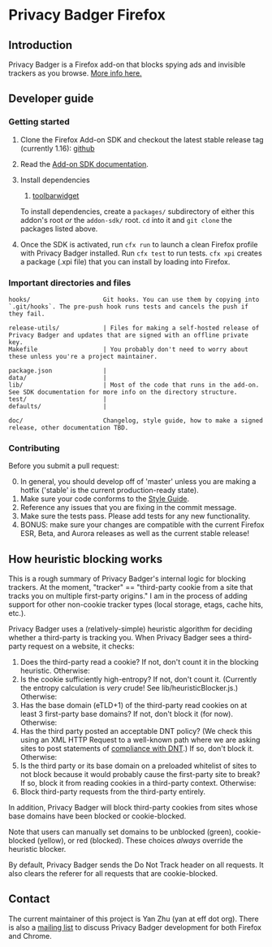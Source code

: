 # Privacy Badger Firefox

## Introduction

Privacy Badger is a Firefox add-on that blocks spying ads and invisible trackers as you browse. [More info here.](https://www.eff.org/privacybadger)

## Developer guide

### Getting started

1.  Clone the Firefox Add-on SDK and checkout the latest stable release tag (currently 1.16): [github](https://github.com/mozilla/addon-sdk)
2.  Read the [Add-on SDK documentation](https://developer.mozilla.org/en-US/Add-ons/SDK/Tutorials/Installation).
3.  Install dependencies

    1. [toolbarwidget](https://github.com/Rob--W/toolbarwidget-jplib)

    To install dependencies, create a `packages/` subdirectory of either this
    addon's root *or* the `addon-sdk/` root. `cd` into it and `git clone` the
    packages listed above.
4.  Once the SDK is activated, run `cfx run` to launch a clean Firefox profile with Privacy Badger installed. Run `cfx test` to run tests. `cfx xpi` creates a package (.xpi file) that you can install by loading into Firefox.

### Important directories and files

    hooks/                    Git hooks. You can use them by copying into `.git/hooks`. The pre-push hook runs tests and cancels the push if they fail.

    release-utils/            | Files for making a self-hosted release of Privacy Badger and updates that are signed with an offline private key.
    Makefile                  | You probably don't need to worry about these unless you're a project maintainer.

    package.json              |
    data/                     |
    lib/                      | Most of the code that runs in the add-on. See SDK documentation for more info on the directory structure.
    test/                     |
    defaults/                 |

    doc/                      Changelog, style guide, how to make a signed release, other documentation TBD.

### Contributing

Before you submit a pull request:

0. In general, you should develop off of 'master' unless you are making a hotfix ('stable' is the current production-ready state).
1. Make sure your code conforms to the [Style Guide](doc/style.md).
2. Reference any issues that you are fixing in the commit message.
3. Make sure the tests pass. Please add tests for any new functionality.
4. BONUS: make sure your changes are compatible with the current Firefox ESR, Beta, and Aurora releases as well as the current stable release!

## How heuristic blocking works

This is a rough summary of Privacy Badger's internal logic for blocking trackers. At the moment, "tracker" == "third-party cookie from a site that tracks you on multiple first-party origins." I am in the process of adding support for other non-cookie tracker types (local storage, etags, cache hits, etc.).

Privacy Badger uses a (relatively-simple) heuristic algorithm for deciding whether a third-party is tracking you. When Privacy Badger sees a third-party request on a website, it checks:

1. Does the third-party read a cookie? If not, don't count it in the blocking heuristic. Otherwise:
2. Is the cookie sufficiently high-entropy? If not, don't count it. (Currently the entropy calculation is *very* crude! See lib/heuristicBlocker.js.) Otherwise:
3. Has the base domain (eTLD+1) of the third-party read cookies on at least 3 first-party base domains? If not, don't block it (for now). Otherwise:
4. Has the third party posted an acceptable DNT policy? (We check this using an XML HTTP Request to a well-known path where we are asking sites to post statements of [compliance with DNT](https://www.eff.org/dnt-policy).) If so, don't block it. Otherwise:
5. Is the third party or its base domain on a preloaded whitelist of sites to not block because it would probably cause the first-party site to break? If so, block it from reading cookies in a third-party context. Otherwise:
6. Block third-party requests from the third-party entirely.

In addition, Privacy Badger will block third-party cookies from sites whose base domains have been blocked or cookie-blocked.

Note that users can manually set domains to be unblocked (green), cookie-blocked (yellow), or red (blocked). These choices *always* override the heuristic blocker.

By default, Privacy Badger sends the Do Not Track header on all requests. It also clears the referer for all requests that are cookie-blocked.

## Contact

The current maintainer of this project is Yan Zhu (yan at eff dot org). There is also a [mailing list](https://lists.eff.org/mailman/listinfo/privacybadger) to discuss Privacy Badger development for both Firefox and Chrome.
